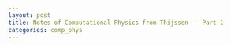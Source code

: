 ```yaml
---
layout: post
title: Notes of Computational Physics from Thijssen -- Part 1
categories: comp_phys
---
```

